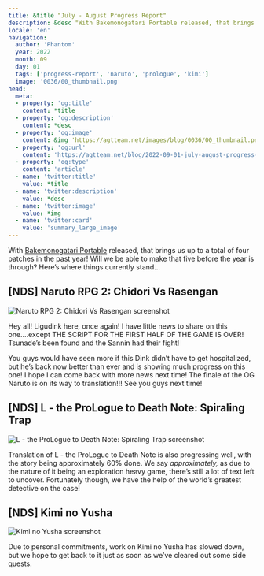 ```yaml
---
title: &title "July - August Progress Report"
description: &desc "With Bakemonogatari Portable released, that brings us up to a total of four patches in the past year! Will we be able to make that five before the year is through? Here’s where things currently stand…"
locale: 'en'
navigation:
  author: 'Phantom'
  year: 2022
  month: 09
  day: 01
  tags: ['progress-report', 'naruto', 'prologue', 'kimi']
  image: '0036/00_thumbnail.png'
head:
  meta:
  - property: 'og:title'
    content: *title
  - property: 'og:description'
    content: *desc
  - property: 'og:image'
    content: &img 'https://agtteam.net/images/blog/0036/00_thumbnail.png'
  - property: 'og:url'
    content: 'https://agtteam.net/blog/2022-09-01-july-august-progress-report'
  - property: 'og:type'
    content: 'article'
  - name: 'twitter:title'
    value: *title
  - name: 'twitter:description'
    value: *desc
  - name: 'twitter:image'
    value: *img
  - name: 'twitter:card'
    value: 'summary_large_image'
---
```


With [Bakemonogatari Portable](/bake) released, that brings us up to a total of four patches in the past year! Will we be able to make that five before the year is through? Here’s where things currently stand…

## \[NDS\] Naruto RPG 2: Chidori Vs Rasengan

![Naruto RPG 2: Chidori Vs Rasengan screenshot](/images/blog/0036/694181536064552960_0.png)

Hey all! Ligudink here, once again! I have little news to share on this one….except THE SCRIPT FOR THE FIRST HALF OF THE GAME IS OVER! Tsunade’s been found and the Sannin had their fight! 

You guys would have seen more if this Dink didn’t have to get hospitalized, but he’s back now better than ever and is showing much progress on this one! I hope I can come back with more news next time! The finale of the OG Naruto is on its way to translation!!! See you guys next time!  


## \[NDS\] L - the ProLogue to Death Note: Spiraling Trap

![L - the ProLogue to Death Note: Spiraling Trap screenshot](/images/blog/0036/694181536064552960_1.png)

Translation of L - the ProLogue to Death Note is also progressing well, with the story being approximately 60% done. We say _approximately,_ as due to the nature of it being an exploration heavy game, there’s still a lot of text left to uncover. Fortunately though, we have the help of the world’s greatest detective on the case!


## \[NDS\] Kimi no Yusha

![Kimi no Yusha screenshot](/images/blog/0036/694181536064552960_2.png)

Due to personal commitments, work on Kimi no Yusha has slowed down, but we hope to get back to it just as soon as we’ve cleared out some side quests.
